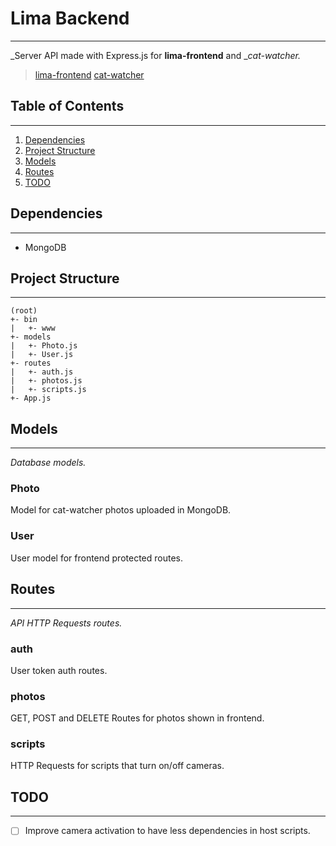 # Lima Backend
---
_Server API made with Express.js for __lima-frontend__ and __cat-watcher._
> [lima-frontend](https://github.com/R-dVL/lima-frontend)
> [cat-watcher](https://github.com/R-dVL/cat-watcher)


## Table of Contents
---
1. [Dependencies](#Dependencies)
2. [Project Structure](#Project%20Structure)
3. [Models](#Models)
4. [Routes](#Routes)
5. [TODO](#TODO)


## Dependencies
---
- MongoDB


## Project Structure
---
~~~text
(root)
+- bin
|   +- www
+- models
|   +- Photo.js
|   +- User.js
+- routes
|   +- auth.js
|   +- photos.js
|   +- scripts.js
+- App.js
~~~


## Models
---
_Database models._


### Photo
Model for cat-watcher photos uploaded in MongoDB.


### User
User model for frontend protected routes.


## Routes
---
_API HTTP Requests routes._


### auth
User token auth routes.


### photos
GET, POST and DELETE Routes for photos shown in frontend.


### scripts
HTTP Requests for scripts that turn on/off cameras.


## TODO
---
- [ ] Improve camera activation to have less dependencies in host scripts.

